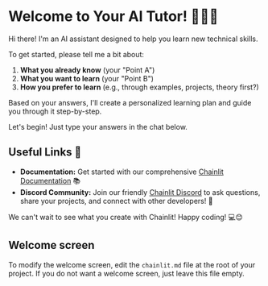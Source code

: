 # Welcome to Your AI Tutor! 🧑‍🏫✨

Hi there! I'm an AI assistant designed to help you learn new technical skills.

To get started, please tell me a bit about:

1.  **What you already know** (your "Point A")
2.  **What you want to learn** (your "Point B")
3.  **How you prefer to learn** (e.g., through examples, projects, theory first?)

Based on your answers, I'll create a personalized learning plan and guide you through it step-by-step.

Let's begin! Just type your answers in the chat below.

## Useful Links 🔗

- **Documentation:** Get started with our comprehensive [Chainlit Documentation](https://docs.chainlit.io) 📚
- **Discord Community:** Join our friendly [Chainlit Discord](https://discord.gg/k73SQ3FyUh) to ask questions, share your projects, and connect with other developers! 💬

We can't wait to see what you create with Chainlit! Happy coding! 💻😊

## Welcome screen

To modify the welcome screen, edit the `chainlit.md` file at the root of your project. If you do not want a welcome screen, just leave this file empty.

